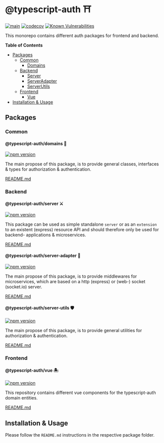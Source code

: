 # @typescript-auth ⛩	

[![main](https://github.com/Tada5hi/typescript-auth/actions/workflows/main.yml/badge.svg)](https://github.com/Tada5hi/typescript-auth/actions/workflows/main.yml)
[![codecov](https://codecov.io/gh/Tada5hi/typescript-auth/branch/master/graph/badge.svg?token=FHE347R1NW)](https://codecov.io/gh/Tada5hi/typescript-auth)
[![Known Vulnerabilities](https://snyk.io/test/github/Tada5hi/typescript-auth/badge.svg)](https://snyk.io/test/github/Tada5hi/typescript-auth)

This monorepo contains different auth packages for frontend and backend.

**Table of Contents**

- [Packages](#Packages)
  - [Common](#common)
    - [Domains](#typescript-authdomains-)
  - [Backend](#backend)
    - [Server](#typescript-authserver-)
    - [ServerAdapter](#typescript-authserver-adapter-)
    - [ServerUtils](#typescript-authserver-utils-)
  - [Frontend](#frontend)
    - [Vue](#typescript-authvue-)
- [Installation & Usage](#installation--usage)

## Packages

### Common

#### @typescript-auth/domains 🎉
[![npm version](https://badge.fury.io/js/@typescript-auth%2Fdomains.svg)](https://badge.fury.io/js/@typescript-auth%2Fdomains)

The main propose of this package, is to provide general classes, interfaces & types for authorization & authentication.

[README.md](https://github.com/Tada5hi/typescript-auth/tree/master/packages/common/domains#README.md)

### Backend

#### @typescript-auth/server ⚔
[![npm version](https://badge.fury.io/js/@typescript-auth%2Fserver.svg)](https://badge.fury.io/js/@typescript-auth%2Fserver)

This package can be used as simple standalone `server` or as an `extension` to an existent (express) resource API and
should therefore only be used for backend- applications & microservices.

[README.md](https://github.com/Tada5hi/typescript-auth/tree/master/packages/backend/server#README.md)

#### @typescript-auth/server-adapter 🌉
[![npm version](https://badge.fury.io/js/@typescript-auth%2Fserver-adapter.svg)](https://badge.fury.io/js/@typescript-auth%2Fserver-adapter)

The main propose of this package, is to provide middlewares for microservices, which are based on a http (express) or (web-) socket (socket.io) server.

[README.md](https://github.com/Tada5hi/typescript-auth/tree/master/packages/backend/server-adapter#README.md)

#### @typescript-auth/server-utils 🛡
[![npm version](https://badge.fury.io/js/@typescript-auth%2Fserver-utils.svg)](https://badge.fury.io/js/@typescript-auth%2Fserver-utils)

The main propose of this package, is to provide general utilities for authorization & authentication.

[README.md](https://github.com/Tada5hi/typescript-auth/tree/master/packages/backend/server-utils#README.md)

### Frontend

#### @typescript-auth/vue 🏝
[![npm version](https://badge.fury.io/js/@typescript-auth%2Fvue.svg)](https://badge.fury.io/js/@typescript-auth%2Fvue)

This repository contains different vue components for the typescript-auth domain entities.

[README.md](https://github.com/Tada5hi/typescript-auth/tree/master/packages/frontend/vue#README.md)

## Installation & Usage
Please follow the `README.md` instructions in the respective package folder.

